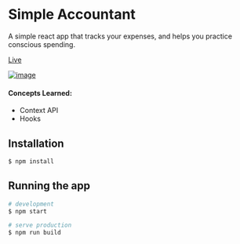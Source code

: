 # Simple Accountant

A simple react app that tracks your expenses, and helps you practice conscious spending.

[Live](https://simple-accountant.herokuapp.com/)

[![image](https://user-images.githubusercontent.com/22884683/69241529-0646fd80-0bc5-11ea-9ea8-de1bfcafcbb0.png)](https://simple-accountant.herokuapp.com/)

#### Concepts Learned:

- Context API
- Hooks

## Installation

```bash
$ npm install
```

## Running the app

```bash
# development
$ npm start

# serve production
$ npm run build
```
